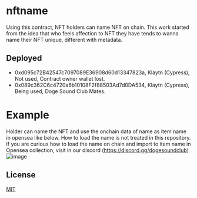 # nftname
Using this contract, NFT holders can name NFT on chain.
This work started from the idea that who feels affection to NFT they have tends to wanna name their NFT unique, different with metadata.

## Deployed
- 0xd095c72B42547c7097089E36908d60d13347823a, Klaytn (Cypress), Not used, Contract owner wallet lost.
- 0x089c362C6c4720a6b10108F2f88503Ad7d0DA534, Klaytn (Cypress), Being used, Doge Sound Club Mates.

# Example
Holder can name the NFT and use the onchain data of name as item name in opensea like below. How to load the name is not treated in this repository. If you are curious how to load the name on chain and import to item name in Opensea collection, visit in our discord (https://discord.gg/dogesoundclub)
![image](https://user-images.githubusercontent.com/33889084/221504591-8f098df5-a2fa-4772-b042-d1f7d36159b4.png)

## License
[MIT](LICENSE)
